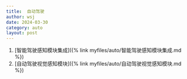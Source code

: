 ```yaml
---
title:  自动驾驶 
author: wsj 
date: 2024-03-30
category: auto 
layout: post
---
```


1. [智能驾驶感知模块集成]({% link myfiles/auto/智能驾驶感知模块集成.md %})
2. [自动驾驶视觉感知模块]({% link myfiles/auto/自动驾驶视觉感知模块.md %})
